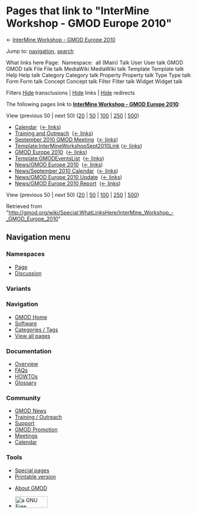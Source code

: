 <div id="mw-page-base" class="noprint">

</div>

<div id="mw-head-base" class="noprint">

</div>

<div id="content" class="mw-body" role="main">

<span id="top"></span>

<div id="mw-js-message" style="display:none;">

</div>



# <span dir="auto">Pages that link to "InterMine Workshop - GMOD Europe 2010"</span>

<div id="bodyContent">

<div id="contentSub">

← [InterMine Workshop - GMOD Europe
2010](/wiki/InterMine_Workshop_-_GMOD_Europe_2010 "InterMine Workshop - GMOD Europe 2010")

</div>

<div id="jump-to-nav" class="mw-jump">

Jump to: [navigation](#mw-navigation), [search](#p-search)

</div>

<div id="mw-content-text">

What links here Page:  Namespace:  all (Main) Talk User User talk GMOD
GMOD talk File File talk MediaWiki MediaWiki talk Template Template talk
Help Help talk Category Category talk Property Property talk Type Type
talk Form Form talk Concept Concept talk Filter Filter talk Widget
Widget talk

Filters
[Hide](/mediawiki/index.php?title=Special:WhatLinksHere/InterMine_Workshop_-_GMOD_Europe_2010&hidetrans=1 "Special:WhatLinksHere/InterMine Workshop - GMOD Europe 2010")
transclusions \|
[Hide](/mediawiki/index.php?title=Special:WhatLinksHere/InterMine_Workshop_-_GMOD_Europe_2010&hidelinks=1 "Special:WhatLinksHere/InterMine Workshop - GMOD Europe 2010")
links \|
[Hide](/mediawiki/index.php?title=Special:WhatLinksHere/InterMine_Workshop_-_GMOD_Europe_2010&hideredirs=1 "Special:WhatLinksHere/InterMine Workshop - GMOD Europe 2010")
redirects

The following pages link to **[InterMine Workshop - GMOD Europe
2010](/wiki/InterMine_Workshop_-_GMOD_Europe_2010 "InterMine Workshop - GMOD Europe 2010")**:

View (previous 50 \| next 50)
([20](/mediawiki/index.php?title=Special:WhatLinksHere/InterMine_Workshop_-_GMOD_Europe_2010&limit=20 "Special:WhatLinksHere/InterMine Workshop - GMOD Europe 2010")
\|
[50](/mediawiki/index.php?title=Special:WhatLinksHere/InterMine_Workshop_-_GMOD_Europe_2010&limit=50 "Special:WhatLinksHere/InterMine Workshop - GMOD Europe 2010")
\|
[100](/mediawiki/index.php?title=Special:WhatLinksHere/InterMine_Workshop_-_GMOD_Europe_2010&limit=100 "Special:WhatLinksHere/InterMine Workshop - GMOD Europe 2010")
\|
[250](/mediawiki/index.php?title=Special:WhatLinksHere/InterMine_Workshop_-_GMOD_Europe_2010&limit=250 "Special:WhatLinksHere/InterMine Workshop - GMOD Europe 2010")
\|
[500](/mediawiki/index.php?title=Special:WhatLinksHere/InterMine_Workshop_-_GMOD_Europe_2010&limit=500 "Special:WhatLinksHere/InterMine Workshop - GMOD Europe 2010"))

- [Calendar](/wiki/Calendar "Calendar") ‎
  <span class="mw-whatlinkshere-tools">([←
  links](/mediawiki/index.php?title=Special:WhatLinksHere&target=Calendar "Special:WhatLinksHere"))</span>
- [Training and
  Outreach](/wiki/Training_and_Outreach "Training and Outreach") ‎
  <span class="mw-whatlinkshere-tools">([←
  links](/mediawiki/index.php?title=Special:WhatLinksHere&target=Training+and+Outreach "Special:WhatLinksHere"))</span>
- [September 2010 GMOD
  Meeting](/wiki/September_2010_GMOD_Meeting "September 2010 GMOD Meeting")
  ‎ <span class="mw-whatlinkshere-tools">([←
  links](/mediawiki/index.php?title=Special:WhatLinksHere&target=September+2010+GMOD+Meeting "Special:WhatLinksHere"))</span>
- [Template:InterMineWorkshopSept2010Link](/wiki/Template:InterMineWorkshopSept2010Link "Template:InterMineWorkshopSept2010Link")
  ‎ <span class="mw-whatlinkshere-tools">([←
  links](/mediawiki/index.php?title=Special:WhatLinksHere&target=Template%3AInterMineWorkshopSept2010Link "Special:WhatLinksHere"))</span>
- [GMOD Europe 2010](/wiki/GMOD_Europe_2010 "GMOD Europe 2010") ‎
  <span class="mw-whatlinkshere-tools">([←
  links](/mediawiki/index.php?title=Special:WhatLinksHere&target=GMOD+Europe+2010 "Special:WhatLinksHere"))</span>
- [Template:GMODEventsList](/wiki/Template:GMODEventsList "Template:GMODEventsList")
  ‎ <span class="mw-whatlinkshere-tools">([←
  links](/mediawiki/index.php?title=Special:WhatLinksHere&target=Template%3AGMODEventsList "Special:WhatLinksHere"))</span>
- [News/GMOD Europe
  2010](/wiki/News/GMOD_Europe_2010 "News/GMOD Europe 2010") ‎
  <span class="mw-whatlinkshere-tools">([←
  links](/mediawiki/index.php?title=Special:WhatLinksHere&target=News%2FGMOD+Europe+2010 "Special:WhatLinksHere"))</span>
- [News/September 2010
  Calendar](/wiki/News/September_2010_Calendar "News/September 2010 Calendar")
  ‎ <span class="mw-whatlinkshere-tools">([←
  links](/mediawiki/index.php?title=Special:WhatLinksHere&target=News%2FSeptember+2010+Calendar "Special:WhatLinksHere"))</span>
- [News/GMOD Europe 2010
  Update](/wiki/News/GMOD_Europe_2010_Update "News/GMOD Europe 2010 Update")
  ‎ <span class="mw-whatlinkshere-tools">([←
  links](/mediawiki/index.php?title=Special:WhatLinksHere&target=News%2FGMOD+Europe+2010+Update "Special:WhatLinksHere"))</span>
- [News/GMOD Europe 2010
  Report](/wiki/News/GMOD_Europe_2010_Report "News/GMOD Europe 2010 Report")
  ‎ <span class="mw-whatlinkshere-tools">([←
  links](/mediawiki/index.php?title=Special:WhatLinksHere&target=News%2FGMOD+Europe+2010+Report "Special:WhatLinksHere"))</span>

View (previous 50 \| next 50)
([20](/mediawiki/index.php?title=Special:WhatLinksHere/InterMine_Workshop_-_GMOD_Europe_2010&limit=20 "Special:WhatLinksHere/InterMine Workshop - GMOD Europe 2010")
\|
[50](/mediawiki/index.php?title=Special:WhatLinksHere/InterMine_Workshop_-_GMOD_Europe_2010&limit=50 "Special:WhatLinksHere/InterMine Workshop - GMOD Europe 2010")
\|
[100](/mediawiki/index.php?title=Special:WhatLinksHere/InterMine_Workshop_-_GMOD_Europe_2010&limit=100 "Special:WhatLinksHere/InterMine Workshop - GMOD Europe 2010")
\|
[250](/mediawiki/index.php?title=Special:WhatLinksHere/InterMine_Workshop_-_GMOD_Europe_2010&limit=250 "Special:WhatLinksHere/InterMine Workshop - GMOD Europe 2010")
\|
[500](/mediawiki/index.php?title=Special:WhatLinksHere/InterMine_Workshop_-_GMOD_Europe_2010&limit=500 "Special:WhatLinksHere/InterMine Workshop - GMOD Europe 2010"))

</div>

<div class="printfooter">

Retrieved from
"<http://gmod.org/wiki/Special:WhatLinksHere/InterMine_Workshop_-_GMOD_Europe_2010>"

</div>

<div id="catlinks" class="catlinks catlinks-allhidden">

</div>

<div class="visualClear">

</div>

</div>

</div>

<div id="mw-navigation">

## Navigation menu

<div id="mw-head">



<div id="left-navigation">

<div id="p-namespaces" class="vectorTabs" role="navigation"
aria-labelledby="p-namespaces-label">

### Namespaces

- <span id="ca-nstab-main"><a href="/wiki/InterMine_Workshop_-_GMOD_Europe_2010" accesskey="c"
  title="View the content page [c]">Page</a></span>
- <span id="ca-talk"><a
  href="/mediawiki/index.php?title=Talk:InterMine_Workshop_-_GMOD_Europe_2010&amp;action=edit&amp;redlink=1"
  accesskey="t"
  title="Discussion about the content page [t]">Discussion</a></span>

</div>

<div id="p-variants" class="vectorMenu emptyPortlet" role="navigation"
aria-labelledby="p-variants-label">

### 

### Variants[](#)

<div class="menu">

</div>

</div>

</div>

<div id="right-navigation">





</div>



</div>

</div>

</div>

<div id="mw-panel">

<div id="p-logo" role="banner">

<a href="/wiki/Main_Page"
style="background-image: url(http://gmod.org/images/GMOD-cogs.png);"
title="Visit the main page"></a>

</div>

<div id="p-Navigation" class="portal" role="navigation"
aria-labelledby="p-Navigation-label">

### Navigation

<div class="body">

- <span id="n-GMOD-Home">[GMOD Home](/wiki/Main_Page)</span>
- <span id="n-Software">[Software](/wiki/GMOD_Components)</span>
- <span id="n-Categories-.2F-Tags">[Categories /
  Tags](/wiki/Categories)</span>
- <span id="n-View-all-pages">[View all
  pages](/wiki/Special:AllPages)</span>

</div>

</div>

<div id="p-Documentation" class="portal" role="navigation"
aria-labelledby="p-Documentation-label">

### Documentation

<div class="body">

- <span id="n-Overview">[Overview](/wiki/Overview)</span>
- <span id="n-FAQs">[FAQs](/wiki/Category:FAQ)</span>
- <span id="n-HOWTOs">[HOWTOs](/wiki/Category:HOWTO)</span>
- <span id="n-Glossary">[Glossary](/wiki/Glossary)</span>

</div>

</div>

<div id="p-Community" class="portal" role="navigation"
aria-labelledby="p-Community-label">

### Community

<div class="body">

- <span id="n-GMOD-News">[GMOD News](/wiki/GMOD_News)</span>
- <span id="n-Training-.2F-Outreach">[Training /
  Outreach](/wiki/Training_and_Outreach)</span>
- <span id="n-Support">[Support](/wiki/Support)</span>
- <span id="n-GMOD-Promotion">[GMOD
  Promotion](/wiki/GMOD_Promotion)</span>
- <span id="n-Meetings">[Meetings](/wiki/Meetings)</span>
- <span id="n-Calendar">[Calendar](/wiki/Calendar)</span>

</div>

</div>

<div id="p-tb" class="portal" role="navigation"
aria-labelledby="p-tb-label">

### Tools

<div class="body">

- <span id="t-specialpages"><a href="/wiki/Special:SpecialPages" accesskey="q"
  title="A list of all special pages [q]">Special pages</a></span>
- <span id="t-print"><a
  href="/mediawiki/index.php?title=Special:WhatLinksHere/InterMine_Workshop_-_GMOD_Europe_2010&amp;printable=yes"
  rel="alternate" accesskey="p"
  title="Printable version of this page [p]">Printable version</a></span>

</div>

</div>

</div>

</div>

<div id="footer" role="contentinfo">

- <span id="footer-places-about">[About
  GMOD](/wiki/GMOD:About "GMOD:About")</span>

<!-- -->

- <span id="footer-copyrightico">[<img src="http://www.gnu.org/graphics/gfdl-logo-small.png" width="88"
  height="31" alt="a GNU Free Documentation License" />](http://www.gnu.org/licenses/fdl-1.3.html)</span>


<div style="clear:both">

</div>

</div>
